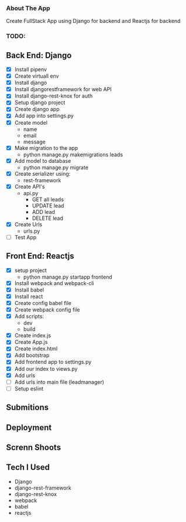 ### About The App

Create FullStack App using Django for backend and Reactjs for backend

### TODO:

## Back End: Django

* [x] Install pipenv
* [x] Create virtuall env
* [x] Install django
* [x] Install djangorestframework for web API
* [x] Install django-rest-knox for auth
* [x] Setup django project
* [x] Create django app 
* [x] Add app into settings.py
* [x] Create model
    * name
    * email
    * message
* [x] Make migration to the app
    * python manage.py makemigrations leads
* [x] Add model to database
    * python manage.py migrate
* [x] Create serializer using:
    * rest-framework
* [x] Create API's
    * api.py
       * GET all leads
       * UPDATE lead
       * ADD lead
       * DELETE lead
* [x] Create Urls
    * urls.py
* [ ] Test App

## Front End: Reactjs

* [x] setup project
    * python manage.py startapp frontend 
* [x] Install webpack and webpack-cli
* [x] Install babel
* [x] Install react
* [x] Create config babel file
* [x] Create webpack config file
* [x] Add scripts:
    * dev
    * build
* [x] Create index.js
* [x] Create App.js 
* [x] Create index.html
* [x] Add bootstrap
* [x] Add frontend app to settings.py
* [x] Add our index to views.py
* [x] Add urls
* [ ] Add urls into main file (leadmanager)
* [ ] Setup eslint

## Submitions

## Deployment

## Screnn Shoots

## Tech I Used

* Django
* django-rest-framework
* django-rest-knox
* webpack
* babel
* reactjs